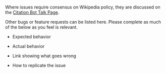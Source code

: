 Where issues require consensus on Wikipedia policy, they are discussed on the [Citation Bot Talk Page](https://en.wikipedia.org/wiki/User_talk:Citation_bot).

Other bugs or feature requests can be listed here. Please complete as much of the below as you feel is relevant.

- Expected behavior

- Actual behavior

- Link showing what goes wrong

- How to replicate the issue
